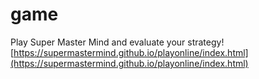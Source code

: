 # game
Play Super Master Mind and evaluate your strategy!
[https://supermastermind.github.io/playonline/index.html](https://supermastermind.github.io/playonline/index.html)
